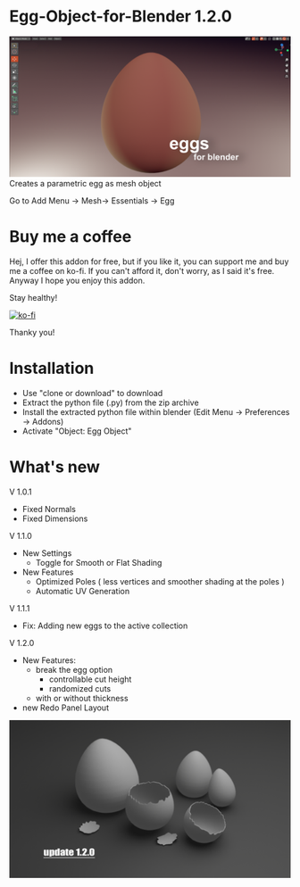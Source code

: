 # Egg-Object-for-Blender 1.2.0

<img src="images/eggsforblender.png">
Creates a parametric egg as mesh object 

Go to Add Menu -> Mesh-> Essentials -> Egg

# Buy me a coffee

Hej, I offer this addon for free, but if you like it, you can support me and buy me a coffee on ko-fi. If you can't afford it, don't worry, as I said it's free. Anyway I hope you enjoy this addon. 

Stay healthy!

[![ko-fi](https://www.ko-fi.com/img/githubbutton_sm.svg)](https://ko-fi.com/I2I31T92M)

Thanky you! 


# Installation

- Use "clone or download" to download 
- Extract the python file (.py) from the zip archive 
- Install the extracted python file within blender  (Edit Menu -> Preferences -> Addons)
- Activate "Object: Egg Object"

# What's new

V 1.0.1
  - Fixed Normals
  - Fixed Dimensions

V 1.1.0
  - New Settings
    - Toggle for Smooth or Flat Shading
  - New Features 
    - Optimized Poles ( less vertices and smoother shading at the poles )
    - Automatic UV Generation
    
V 1.1.1 
   - Fix: Adding new eggs to the active collection
   
V 1.2.0
   - New Features:
     - break the egg option
       - controllable cut height
       - randomized cuts 
     - with or without thickness
   - new Redo Panel Layout
   
<img src="images/update 1.2.0.png">
